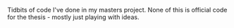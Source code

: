 Tidbits of code I've done in my masters project. None of this is official code for the thesis - mostly just playing with ideas.
